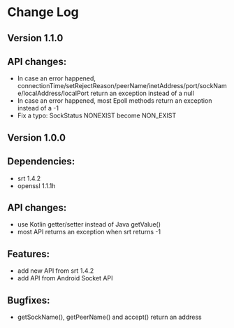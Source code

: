 Change Log
==========

Version 1.1.0
-------------

## API changes:
- In case an error happened, connectionTime/setRejectReason/peerName/inetAddress/port/sockName/localAddress/localPort return an exception instead of a null
- In case an error happened, most Epoll methods return an exception instead of a -1
- Fix a typo: SockStatus NONEXIST become NON_EXIST

Version 1.0.0
-------------

## Dependencies:
- srt 1.4.2
- openssl 1.1.1h

## API changes:
- use Kotlin getter/setter instead of Java getValue()
- most API returns an exception when srt returns -1

## Features:
- add new API from srt 1.4.2
- add API from Android Socket API

## Bugfixes:
- getSockName(), getPeerName() and accept() return an address

